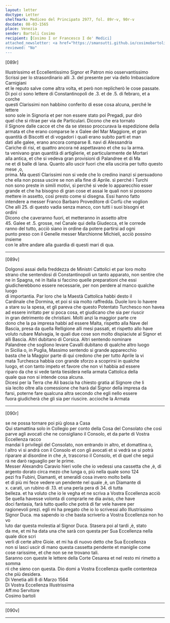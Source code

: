 ```yaml
---
layout: letter
doctype: Letter
shelfmark: Mediceo del Principato 2977, fol. 89r-v, 90r-v
docdate: 08-03-1565
place: Venezia
sender: Bartoli Cosimo
recipient: [Cosimo I or Francesco I de' Medici]
attached_newsletter: <a href="https://smansutti.github.io/cosimobartoli/texts/3079_069/">3079_069</a>
reviewed: "No"
---
```


[089r]  
  
  
Illustrissimo et Eccellentissimo Signor et Patron mio osservantissimo  
Scrissi per lo strasordinario alli .3. del presente per via dello Imbasciadore Carnigiani  
et le reputo salve come altra volta, et però non replicherò le cose passate.  
Di poi ci sono lettere di Constantinopoli de .3. et de .5. di febraro, et a corche  
questi Clarissimi non habbino conferito di esse cosa alcuna, perché le lettere  
sono sole in Signoria et per non essere stato poi Pregadi, pur dirò  
quel che si ritrae per via de Particulari. Dicono che era tornato  
il Signore dalle cacce et che da se stesso proccurava la espedizione della  
armata et che erano comparse le x Galee del Mar Maggiore, et gran  
quantità di Biscotti et di vogadori i quali erano subito parti et man  
dati alle galee, erano ancora comparse 8. navi di Alessandria  
Cariche di risi, et quattro ancora né aspettavano et che su la arma.  
ta venivano gran quantità di artiglierie, et particularmente de Mortari  
alla antica, et che si vedeva gran provisioni di Palandree et di Ma  
ne et di balle di lana. Quanto allo uscir fuori che ella usciria per tutto questo mese ,o,  
prima. Ma questi Clarissimi non si vede che lo credino inanzi si persuadono  
che ella non possa uscire se non alla fine di Aprile. sì perché i Turchi  
non sono preste in simili motivi, sì perché si vede lo apparecchio esser  
grande et che ha bisogno di gran cose et assai le quali non si possono  
mettere in assetto, così presto come si disegna. Essi hanno fatto  
intendere a messer Franco Barbaro Proveditore di Corfù che voglion  
Che alli 25. di questo vadia senza manco, con tutti i suoi bisogni et  
ordini  
Dicono che caveranno fuori, et metteranno in assetto altre  
45. Galee et .5. grosse, nel Canale qui della Giudecca, et le correde  
ranno del tutto, acciò siano in ordine da potere partirsi ad ogni  
punto preso con il Genelle messer Marchionne Michieli, acciò possino insieme  
con le altre andare alla guardia di questi mari di qua.  
  
---  

[089v]  
  
  
Dolgonsi assai della freddezza de Ministri Cattolici et par loro molto  
strano che sentendosi di Constantinopoli un tanto apparato, non sentire che  
ne in Spagna, né in Italia si faccino quelle preparationi che essi  
giudicherebbono essere necessarie, per non perdere al manco qualche luogo  
di importantia. Par loro che la Maestà Cattolica habbi desto il  
Cardinale che Dormina, et poi si sia molto raffredda. Duole loro lo havere  
a stare su la spesa, et gli pareva che questo Potentato Turchesco non havea  
ad essere inritato per si poca cosa, et giudicano che sia per riuscir  
in gran detrimento de christiani. Molti anzi la maggior parte cre  
dono che la pa impresa habbi ad essere Malta, rispetto alla Nave del  
Bascia, presa da quella Relligione alli mesi passati, et rispetto allo have  
voluto rubare Malvagia, le quali due cose son molto dispiaciute al Signor et  
alli Bascia. Altri dubitano di Corsica. Altri sentendo nominare  
Palandree che sogliono levare Cavalli dubitano di qualche altro luogo  
in Sicilia o, in Puglia, Massimo sentendo si grande apparecchio  
basta che la Maggior parte di qui credono che per tutto Aprile la vi  
mata Turchesca habbia con grande sforzo a scoprirsi in qualche  
luogo, et con tanto impeto et favore che non vi habbia ad essere  
riparo da che si vede tanta tiesidera nella armata Cattolica della  
quale qua non si intende cosa alcuna.  
Dicesi per la Terra che Ali bascia ha chiesto gratia al Signore che li  
sia lecito oltre alla comessione che harà dal Signor della impresa da  
farsi, poterne fare qualcuna altra secondo che egli nello essere  
fuora giudicherà che gli sia per riuscire. accioche la Armata  
  
---  

[090r]  
  
  
se ne possa tornare poi più glosa a Casa  
Qui stamattina solo in Collegio per conto della Cosa del Consolato che così  
parve agli avocati che ne consigliano il Consolo, et da parte di Vostra Eccellenza racco  
mandai li privilegii del Consolato, non entrando in altro, et domattina o,  
l altro vi si andrà con il Consolo et con gli avocati et si vedrà se si potrà  
riparare al disordine in che ,è, trascorso il Consolo, et di quel che seguì  
rà ne darò raguaglio per le prime.  
Messer Alexandro Caravio hieri volle che io vedessi una cassetta che ,è, di  
argento dorato circa mezo che lunga o, più nella quale sono 124  
pezi fra Fubini, Diamanti, et smeraldi cosa invero molto bella  
et di più mi fece vedere un pendente nel quale ,è, un Diamante di  
x. carati, un rubino di .13. et una perla pera di 34. di tutta  
belleza. et ha voluto che io le vegha et ne scriva a Vostra Eccellenza acciò  
Se quella havesse volonta di comprarle ne dia aviso, che have  
doci fantasia, farà tutto quello che potrà di far vele havere per  
ragionevoli prezi. egli mi ha pregato che io lo scrivessi allo Illustrissimo  
Signor Duca. ma sapendo io che basta scriverlo a Vostra Eccellenza non ho vo  
luto dar questa molestia al Signor Duca. Stasera poi al tardi ,è, stato  
da me, et mi ha data una che sarà con questa per Sua Eccellenza nella quale dice scri  
verli di certe altre Gioie. et mi ha di nuovo detto che Sua Eccellenza  
non si lasci uscir di mano questa cassetta pendente et maniglie come  
cose rarissime, et che non se ne trovano tali.  
Saranno con queste le lettere della Corte Cesarea et nel resto mi rimetto a somma  
rii che sieno con questa. Dio domi a Vostra Eccellenza quelle contenteza che più desidera.  
Di Venetia alli 8 di Marzo 1564  
Di Vostra Eccellenza Illustrissima  
Aff:mo Servitore  
Cosimo bartoli  
  
---  

[090v]  
  
  
  
---  


